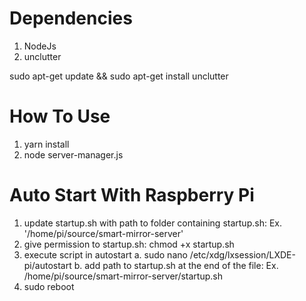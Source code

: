 # Dependencies

1. NodeJs
2. unclutter

sudo apt-get update && sudo apt-get install unclutter

# How To Use

1. yarn install
2. node server-manager.js

# Auto Start With Raspberry Pi

1. update startup.sh with path to folder containing startup.sh: Ex. '/home/pi/source/smart-mirror-server'
2. give permission to startup.sh: chmod +x startup.sh
3. execute script in autostart
   a. sudo nano /etc/xdg/lxsession/LXDE-pi/autostart
   b. add path to startup.sh at the end of the file: Ex. /home/pi/source/smart-mirror-server/startup.sh
4. sudo reboot
